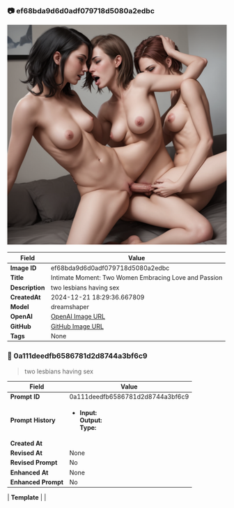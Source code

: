 

### 📷 ef68bda9d6d0adf079718d5080a2edbc 


![data.id](./ef68bda9d6d0adf079718d5080a2edbc.jpg)


| Field          | Value                                                                                                                     |
|----------------|---------------------------------------------------------------------------------------------------------------------------|
| **Image ID**             | ef68bda9d6d0adf079718d5080a2edbc                                                                                                             |
| **Title**           | Intimate Moment: Two Women Embracing Love and Passion                                                                                                       |
| **Description**           | two lesbians having sex                                                                                                       |
| **CreatedAt**        | 2024-12-21 18:29:36.667809                                                                                                        |
| **Model**        | dreamshaper                                                                                                        |
| **OpenAI**         | [OpenAI Image URL](http://192.168.1.85:8081/generated-images/b641133296378.png)                                                                                |
| **GitHub**         | [GitHub Image URL](https://raw.githubusercontent.com/Caneta-Silva/GODZ/refs/heads/main/images/ef68bda9d6d0adf079718d5080a2edbc/ef68bda9d6d0adf079718d5080a2edbc.jpg)                                                                                |
| **Tags**       | None                                                                                                                   |

### 📜 0a111deedfb6586781d2d8744a3bf6c9

> two lesbians having sex

| Field          | Value                                                                                                                                                                      |
|----------------|----------------------------------------------------------------------------------------------------------------------------------------------------------------------------|
| **Prompt ID**  | 0a111deedfb6586781d2d8744a3bf6c9                                                                                                                                                            |
| **Prompt History** | <ul><li>**Input:**  <br> **Output:**  <br> **Type:** </li></ul> |
| **Created At** |                                                                                                                                                    |
| **Revised At** | None                                                                                                                                                   |
| **Revised Prompt** | No                                                                                                                                                                      |
| **Enhanced At** | None                                                                                                                                                  |
| **Enhanced Prompt** | No                                                                                                                                                                    |

| **Template**   |                                                                                                                                            |


